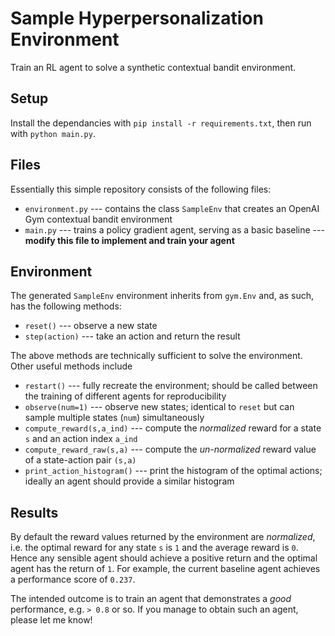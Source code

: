 # Sample Hyperpersonalization Environment
Train an RL agent to solve a synthetic contextual bandit environment.

## Setup
Install the dependancies with `pip install -r requirements.txt`, then run with `python main.py`.

## Files
Essentially this simple repository consists of the following files:
* `environment.py` --- contains the class `SampleEnv` that creates an OpenAI Gym contextual bandit environment
* `main.py` --- trains a policy gradient agent, serving as a basic baseline --- **modify this file to implement and train your agent**

## Environment
The generated `SampleEnv` environment inherits from `gym.Env` and, as such, has the following methods:
* `reset()` --- observe a new state
* `step(action)` --- take an action and return the result

The above methods are technically sufficient to solve the environment.
Other useful methods include
* `restart()` --- fully recreate the environment; should be called between the training of different agents for reproducibility
* `observe(num=1)` --- observe new states; identical to `reset` but can sample multiple states (`num`) simultaneously
* `compute_reward(s,a_ind)` --- compute the *normalized* reward for a state `s` and an action index `a_ind`
* `compute_reward_raw(s,a)` --- compute the *un-normalized* reward value of a state-action pair `(s,a)`
* `print_action_histogram()` --- print the histogram of the optimal actions; ideally an agent should provide a similar histogram

## Results
By default the reward values returned by the environment are *normalized*, i.e. the optimal reward for any state `s` is `1` and the average reward is `0`.
Hence any sensible agent should achieve a positive return and the optimal agent has the return of `1`.
For example, the current baseline agent achieves a performance score of `0.237`.

The intended outcome is to train an agent that demonstrates a *good* performance, e.g. `> 0.8` or so.
If you manage to obtain such an agent, please let me know!
